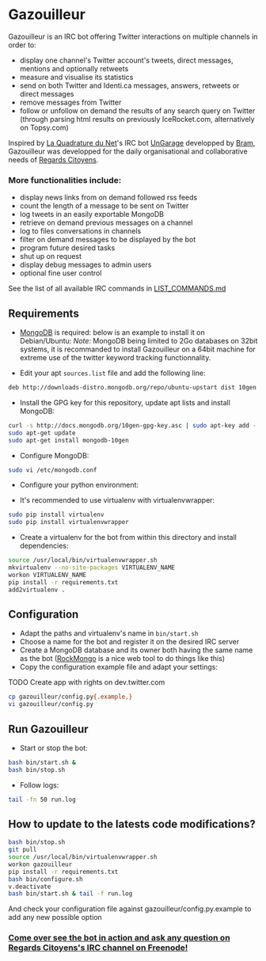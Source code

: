 # Gazouilleur

Gazouilleur is an IRC bot offering Twitter interactions on multiple channels in order to:

 * display one channel's Twitter account's tweets, direct messages, mentions and optionally retweets
 * measure and visualise its statistics
 * send on both Twitter and Identi.ca messages, answers, retweets or direct messages
 * remove messages from Twitter
 * follow or unfollow on demand the results of any search query on Twitter (through parsing html results on previously IceRocket.com, alternatively on Topsy.com)

Inspired by [La Quadrature du Net](http://www.laquadrature.net/)'s IRC bot [UnGarage](https://www.laquadrature.net/fr/chat-old) developped by [Bram](http://blog.worlddomination.be/projects/ungarage.html), Gazouilleur was developped for the daily organisational and collaborative needs of [Regards Citoyens](http://www.regardscitoyens.org/).

### More functionalities include:

 * display news links from on demand followed rss feeds
 * count the length of a message to be sent on Twitter
 * log tweets in an easily exportable MongoDB
 * retrieve on demand previous messages on a channel
 * log to files conversations in channels
 * filter on demand messages to be displayed by the bot
 * program future desired tasks
 * shut up on request
 * display debug messages to admin users
 * optional fine user control

See the list of all available IRC commands in [LIST_COMMANDS.md](/RouxRC/gazouilleur/blob/master/LIST_COMMANDS.md)

## Requirements

 * [MongoDB](http://www.mongodb.org/) is required: below is an example to install it on Debian/Ubuntu:
_Note:_ MongoDB being limited to 2Go databases on 32bit systems, it is recommanded to install Gazouilleur on a 64bit machine for extreme use of the twitter keyword tracking functionnality.
  + Edit your apt `sources.list` file and add the following line:

  ```bash
  deb http://downloads-distro.mongodb.org/repo/ubuntu-upstart dist 10gen
  ```

  + Install the GPG key for this repository, update apt lists and install MongoDB:

  ```bash
  curl -s http://docs.mongodb.org/10gen-gpg-key.asc | sudo apt-key add -
  sudo apt-get update
  sudo apt-get install mongodb-10gen
  ```

  + Configure MongoDB:

  ```bash
  sudo vi /etc/mongodb.conf
  ```

 * Configure your python environment:
  + It's recommended to use virtualenv with virtualenvwrapper:

  ```bash
  sudo pip install virtualenv
  sudo pip install virtualenvwrapper
  ```

  + Create a virtualenv for the bot from within this directory and install dependencies:

  ```bash
  source /usr/local/bin/virtualenvwrapper.sh
  mkvirtualenv --no-site-packages VIRTUALENV_NAME
  workon VIRTUALENV_NAME
  pip install -r requirements.txt
  add2virtualenv .
  ```

## Configuration

 * Adapt the paths and virtualenv's name in `bin/start.sh`
 * Choose a name for the bot and register it on the desired IRC server
 * Create a MongoDB database and its owner both having the same name as the bot ([RockMongo](http://rockmongo.com/) is a nice web tool to do things like this)
 * Copy the configuration example file and adapt your settings:

 TODO Create app with rights on dev.twitter.com

 ```bash
 cp gazouilleur/config.py{.example,}
 vi gazouilleur/config.py
 ```

## Run Gazouilleur

 * Start or stop the bot:

 ```bash
 bash bin/start.sh &
 bash bin/stop.sh
 ```

 * Follow logs:

 ```bash
 tail -fn 50 run.log
 ```

## How to update to the latests code modifications?

 ```bash
 bash bin/stop.sh
 git pull
 source /usr/local/bin/virtualenvwrapper.sh
 workon gazouilleur
 pip install -r requirements.txt
 bash bin/configure.sh
 v.deactivate
 bash bin/start.sh & tail -f run.log
 ```
And check your configuration file against gazouilleur/config.py.example to add any new possible option


### [Come over see the bot in action and ask any question on Regards Citoyens's IRC channel on Freenode!](http://webchat.freenode.net/?channels=regardscitoyens)

